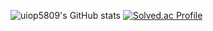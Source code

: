 <!--
**uiop5809/uiop5809** is a ✨ _special_ ✨ repository because its `README.md` (this file) appears on your GitHub profile.

Here are some ideas to get you started:

- 🔭 I’m currently working on ...
- 🌱 I’m currently learning ...
- 👯 I’m looking to collaborate on ...
- 🤔 I’m looking for help with ...
- 💬 Ask me about ...
- 📫 How to reach me: ...
- 😄 Pronouns: ...
- ⚡ Fun fact: ...
-->
![uiop5809's GitHub stats](https://github-readme-stats.vercel.app/api?username=uiop5809&show_icons=true&theme=radical)
[![Solved.ac Profile](http://mazassumnida.wtf/api/v2/generate_badge?boj=uiop5809)](https://solved.ac/백준아이디/)

